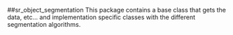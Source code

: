 ##sr_object_segmentation
This package contains a base class that gets the data, etc... and implementation specific classes with the different segmentation algorithms.
